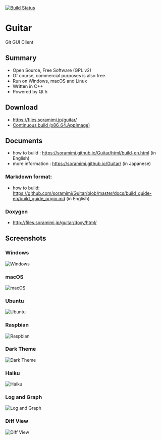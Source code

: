 [![Build Status](https://travis-ci.com/soramimi/Guitar.svg?branch=master)](https://travis-ci.com/soramimi/Guitar)

# Guitar
Git GUI Client

## Summary

* Open Source, Free Software (GPL v2)
* Of course, commercial purposes is also free.
* Run on Windows, macOS and Linux
* Written in C++
* Powered by Qt 5

## Download

* https://files.soramimi.jp/guitar/
* [Continuous build (x86_64.AppImage)](https://github.com/soramimi/Guitar/releases/tag/continuous)

## Documents

* how to build : https://soramimi.github.io/Guitar/html/build-en.html (in English)
* more information : https://soramimi.github.io/Guitar/ (in Japanese)

### Markdown format:
* how to build: https://github.com/soramimi/Guitar/blob/master/docs/build_guide-en/build_guide_origin.md (in English)

### Doxygen
* http://files.soramimi.jp/guitar/doxy/html/

## Screenshots

### Windows
![Windows](https://soramimi.github.io/Guitar/html/screenshots/windows.png "Windows")

### macOS
![macOS](https://soramimi.github.io/Guitar/html/screenshots/macos.png "macOS")

### Ubuntu
![Ubuntu](https://soramimi.github.io/Guitar/html/screenshots/ubuntu.png "Ubuntu")

### Raspbian
![Raspbian](https://soramimi.github.io/Guitar/html/screenshots/raspberrypi0.jpg "Raspbian")

### Dark Theme
![Dark Theme](https://soramimi.github.io/Guitar/html/screenshots/raspberrypi1.jpg "Dark Theme")

### Haiku
![Haiku](https://soramimi.github.io/Guitar/html/screenshots/haiku.png "Haiku")

### Log and Graph
![Log and Graph](https://soramimi.github.io/Guitar/html/screenshots/commitgraph.png "Log and Graph")

### Diff View
![Diff View](https://soramimi.github.io/Guitar/html/screenshots/diffview.png "Diff View")


